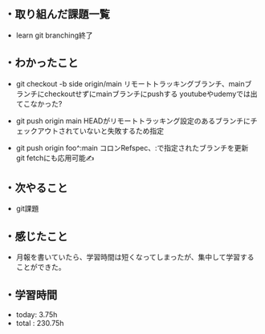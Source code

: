 ## ・取り組んだ課題一覧
- learn git branching終了
## ・わかったこと
- git checkout -b side origin/main
リモートトラッキングブランチ、mainブランチにcheckoutせずにmainブランチにpushする
youtubeやudemyでは出てこなかった?

- git push origin main
HEADがリモートトラッキング設定のあるブランチにチェックアウトされていないと失敗するため指定

- git push origin foo^:main
コロンRefspec、:で指定されたブランチを更新
git fetchにも応用可能✍️


## ・次やること
- git課題


## ・感じたこと
- 月報を書いていたら、学習時間は短くなってしまったが、集中して学習することができた。

## ・学習時間
- today:   3.75h
- total  : 230.75h